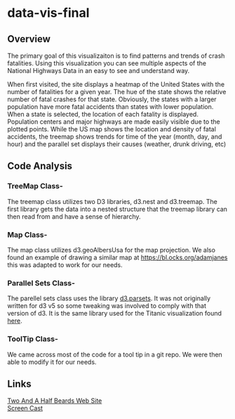 # data-vis-final

## Overview
<p>
The primary goal of this visualizaiton is to find patterns and trends of crash fatalities. Using this visualization you 
can see multiple aspects of the National Highways Data in an easy to see and understand way.

When first visited, the site displays a heatmap of the United States with the number of fatalities for a given year. The hue of the state shows the relative number of fatal crashes for that state. Obviously, the states with a larger population have more fatal accidents than states with lower population. When a state is selected, the location of each fatality is displayed. Population centers and major highways are made easily visible due to the plotted points. While the US map shows the location and density of fatal accidents, the treemap shows trends for time of the year (month, day, and hour) and the parallel set displays their causes (weather, drunk driving, etc)

    
</p>

## Code Analysis

### TreeMap Class-
<p>
    The treemap class utilizes two D3 libraries, d3.nest and d3.treemap.  The first library gets the data into a nested structure that the treemap library can then read from and have a sense of hierarchy.</p>

### Map Class-
<p>
    The map class utilizes d3.geoAlbersUsa for the map projection.  We also found an example of drawing a similar map at <a href= "https://bl.ocks.org/adamjanes/6cf85a4fd79e122695ebde7d41fe327f">https://bl.ocks.org/adamjanes</a> this was adapted to work for our needs.
</p>

### Parallel Sets Class-
<p>
    The parellel sets class uses the library <a href="https://github.com/jasondavies/d3-parsets">d3.parsets</a>. It was not originally written for d3 v5 so some tweaking was involved to comply with that version of d3. It is the same library used for the Titanic visualization found <a href="https://www.jasondavies.com/parallel-sets/">here</a>.
</p>

### ToolTip Class-
<p>
    We came across most of the code for a tool tip in a git repo. We were then able to modify it for our needs.
</p>

## Links
<a href="https://zcjhnsn.github.io/data-vis-final/">Two And A Half Beards Web Site</a> <br>
<a href="https://www.youtube.com/embed/zRr8s84guPQ">Screen Cast</a>

